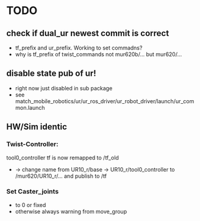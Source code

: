 # TODO

## check if dual_ur newest commit is correct
- tf_prefix and ur_prefix. Working to set commadns?
- why is tf_prefix of twist_commands not mur620b/... but mur620/...

## disable state pub of ur!
- right now just disabled in sub package
- see match_mobile_robotics/ur/ur_ros_driver/ur_robot_driver/launch/ur_common.launch

## HW/Sim identic

### Twist-Controller:
tool0_controller tf is now remapped to /tf_old
- -> change name from UR10_r/base -> UR10_r/tool0_controller to /mur620/UR10_r/... and publish to /tf


### Set Caster_joints
- to 0 or fixed
- otherwise always warning from move_group
